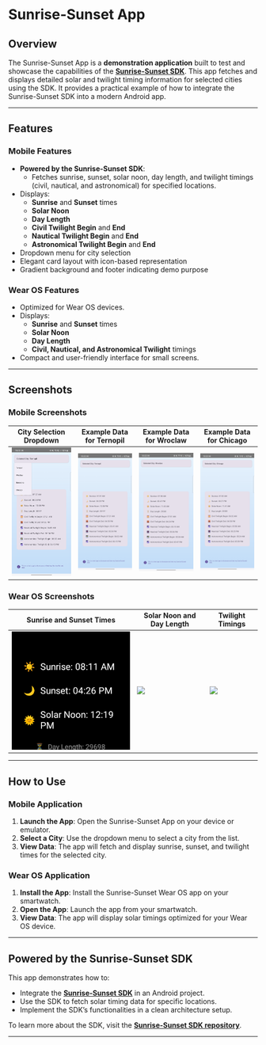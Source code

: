 # **Sunrise-Sunset App**

## **Overview**
The Sunrise-Sunset App is a **demonstration application** built to test and showcase the capabilities of the **[Sunrise-Sunset SDK](https://github.com/RomanTsisyk/sunrise-sunset-sdk)**. This app fetches and displays detailed solar and twilight timing information for selected cities using the SDK. It provides a practical example of how to integrate the Sunrise-Sunset SDK into a modern Android app.

---

## **Features**

### **Mobile Features**
- **Powered by the Sunrise-Sunset SDK**:
    - Fetches sunrise, sunset, solar noon, day length, and twilight timings (civil, nautical, and astronomical) for specified locations.
- Displays:
    - **Sunrise** and **Sunset** times
    - **Solar Noon**
    - **Day Length**
    - **Civil Twilight Begin** and **End**
    - **Nautical Twilight Begin** and **End**
    - **Astronomical Twilight Begin** and **End**
- Dropdown menu for city selection
- Elegant card layout with icon-based representation
- Gradient background and footer indicating demo purpose

### **Wear OS Features**
- Optimized for Wear OS devices.
- Displays:
    - **Sunrise** and **Sunset** times
    - **Solar Noon**
    - **Day Length**
    - **Civil, Nautical, and Astronomical Twilight** timings
- Compact and user-friendly interface for small screens.

---

## **Screenshots**

### **Mobile Screenshots**
| **City Selection Dropdown** | **Example Data for Ternopil** | **Example Data for Wroclaw** | **Example Data for Chicago** |
|-----------------------------|------------------------------|------------------------------|-------------------------------|
| <img src="https://raw.githubusercontent.com/RomanTsisyk/SunriseSunset-Android-App/master/Screenshot_20241206_192236.png" width="100%" /> | <img src="https://raw.githubusercontent.com/RomanTsisyk/SunriseSunset-Android-App/master/Screenshot_20241206_192225.png" width="100%" /> | <img src="https://raw.githubusercontent.com/RomanTsisyk/SunriseSunset-Android-App/master/Screenshot_20241206_192250.png" width="100%" /> | <img src="https://raw.githubusercontent.com/RomanTsisyk/SunriseSunset-Android-App/master/Screenshot_20241206_192300.png" width="100%" /> |

### **Wear OS Screenshots**
| **Sunrise and Sunset Times** | **Solar Noon and Day Length** | **Twilight Timings** |
|-----------------------------|-------------------------------|-----------------------|
| <img src="https://raw.githubusercontent.com/RomanTsisyk/SunriseSunset-Android-App/master/Screenshot_20241228_221014.png" width="100%" /> | <img src="https://raw.githubusercontent.com/RomanTsisyk/SunriseSunset-Android-App/master/Screenshot_20241229_001459.png" width="100%" /> | <img src="https://raw.githubusercontent.com/RomanTsisyk/SunriseSunset-Android-App/master/Screenshot_20241229_001508.png" width="100%" /> |

---

## **How to Use**

### **Mobile Application**
1. **Launch the App**:
   Open the Sunrise-Sunset App on your device or emulator.
2. **Select a City**:
   Use the dropdown menu to select a city from the list.
3. **View Data**:
   The app will fetch and display sunrise, sunset, and twilight times for the selected city.

### **Wear OS Application**
1. **Install the App**:
   Install the Sunrise-Sunset Wear OS app on your smartwatch.
2. **Open the App**:
   Launch the app from your smartwatch.
3. **View Data**:
   The app will display solar timings optimized for your Wear OS device.

---

## **Powered by the Sunrise-Sunset SDK**
This app demonstrates how to:
- Integrate the **[Sunrise-Sunset SDK](https://github.com/RomanTsisyk/sunrise-sunset-sdk)** in an Android project.
- Use the SDK to fetch solar timing data for specific locations.
- Implement the SDK’s functionalities in a clean architecture setup.

To learn more about the SDK, visit the **[Sunrise-Sunset SDK repository](https://github.com/RomanTsisyk/sunrise-sunset-sdk)**.

---
